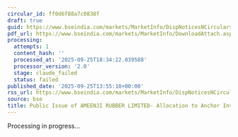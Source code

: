 ```yaml
---
circular_id: ff0d6f88a7c0838f
draft: true
guid: https://www.bseindia.com/markets/MarketInfo/DispNoticesNCirculars.aspx?Noticeid={FA5E379C-49D0-47B1-981F-A681D64CA722}&noticeno=20250925-55&dt=09/25/2025&icount=55&totcount=65&flag=0
pdf_url: https://www.bseindia.com/markets/MarketInfo/DownloadAttach.aspx?id=20250925-55&attachedId=b10dec91-c734-4756-b1e0-c5b0c9157825
processing:
  attempts: 1
  content_hash: ''
  processed_at: '2025-09-25T18:34:22.039588'
  processor_version: '2.0'
  stage: claude_failed
  status: failed
published_date: '2025-09-25T13:55:18+00:00'
rss_url: https://www.bseindia.com/markets/MarketInfo/DispNoticesNCirculars.aspx?Noticeid={FA5E379C-49D0-47B1-981F-A681D64CA722}&noticeno=20250925-55&dt=09/25/2025&icount=55&totcount=65&flag=0
source: bse
title: Public Issue of AMEENJI RUBBER LIMITED- Allocation to Anchor Investors
---
```


Processing in progress...